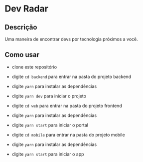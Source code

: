 # Dev Radar

## Descrição

Uma maneira de encontrar devs por tecnologia próximos a você.

## Como usar

- clone este repositório
- digite `cd backend` para entrar na pasta do projeto backend
- digite `yarn` para instalar as dependências
- digite `yarn dev` para iniciar o projeto

- digite `cd web` para entrar na pasta do projeto frontend
- digite `yarn` para instalar as dependências
- digite `yarn start` para iniciar o portal

- digite `cd mobile` para entrar na pasta do projeto mobile
- digite `yarn` para instalar as dependências
- digite `yarn start` para iniciar o app
